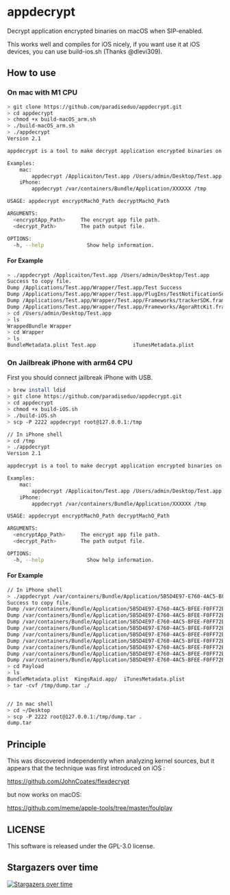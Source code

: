 # appdecrypt

Decrypt application encrypted binaries on macOS when SIP-enabled.

This works well and compiles for iOS nicely, if you want use it at iOS devices, you can use build-ios.sh (Thanks @dlevi309).

## How to use

### On mac with M1 CPU

```bash
> git clone https://github.com/paradiseduo/appdecrypt.git
> cd appdecrypt
> chmod +x build-macOS_arm.sh
> ./build-macOS_arm.sh
> ./appdecrypt
Version 2.1

appdecrypt is a tool to make decrypt application encrypted binaries on macOS when SIP-enabled.

Examples:
    mac:
        appdecrypt /Applicaiton/Test.app /Users/admin/Desktop/Test.app
    iPhone:
        appdecrypt /var/containers/Bundle/Application/XXXXXX /tmp

USAGE: appdecrypt encryptMachO_Path decryptMachO_Path

ARGUMENTS:
  <encryptApp_Path>     The encrypt app file path.
  <decrypt_Path>        The path output file.

OPTIONS:
  -h, --help              Show help information.
```

#### For Example

```bash
> ./appdecrypt /Applicaiton/Test.app /Users/admin/Desktop/Test.app
Success to copy file.
Dump /Applications/Test.app/Wrapper/Test.app/Test Success
Dump /Applications/Test.app/Wrapper/Test.app/PlugIns/TestNotificationService.appex/TestNotificationService Success
Dump /Applications/Test.app/Wrapper/Test.app/Frameworks/trackerSDK.framework/trackerSDK Success
Dump /Applications/Test.app/Wrapper/Test.app/Frameworks/AgoraRtcKit.framework/AgoraRtcKit Success
> cd /Users/admin/Desktop/Test.app
> ls
WrappedBundle Wrapper
> cd Wrapper
> ls
BundleMetadata.plist Test.app            iTunesMetadata.plist
```

### On Jailbreak iPhone with arm64 CPU

First you should connect jailbreak iPhone with USB.
```bash
> brew install ldid
> git clone https://github.com/paradiseduo/appdecrypt.git
> cd appdecrypt
> chmod +x build-iOS.sh
> ./build-iOS.sh
> scp -P 2222 appdecrypt root@127.0.0.1:/tmp

// In iPhone shell
> cd /tmp
> ./appdecrypt
Version 2.1

appdecrypt is a tool to make decrypt application encrypted binaries on macOS when SIP-enabled.

Examples:
    mac:
        appdecrypt /Applicaiton/Test.app /Users/admin/Desktop/Test.app
    iPhone:
        appdecrypt /var/containers/Bundle/Application/XXXXXX /tmp

USAGE: appdecrypt encryptMachO_Path decryptMachO_Path

ARGUMENTS:
  <encryptApp_Path>     The encrypt app file path.
  <decrypt_Path>        The path output file.

OPTIONS:
  -h, --help              Show help information.
```

#### For Example
```bash
// In iPhone shell
> ./appdecrypt /var/containers/Bundle/Application/5B5D4E97-E760-4AC5-BFEE-F0FF72EBB19E /tmp
Success to copy file.
Dump /var/containers/Bundle/Application/5B5D4E97-E760-4AC5-BFEE-F0FF72EBB19E/KingsRaid.app/KingsRaid Success
Dump /var/containers/Bundle/Application/5B5D4E97-E760-4AC5-BFEE-F0FF72EBB19E/KingsRaid.app/Frameworks/FBSDKGamingServicesKit.framework/FBSDKGamingServicesKit Success
Dump /var/containers/Bundle/Application/5B5D4E97-E760-4AC5-BFEE-F0FF72EBB19E/KingsRaid.app/Frameworks/FBLPromises.framework/FBLPromises Success
Dump /var/containers/Bundle/Application/5B5D4E97-E760-4AC5-BFEE-F0FF72EBB19E/KingsRaid.app/Frameworks/FBSDKShareKit.framework/FBSDKShareKit Success
Dump /var/containers/Bundle/Application/5B5D4E97-E760-4AC5-BFEE-F0FF72EBB19E/KingsRaid.app/Frameworks/GoogleUtilities.framework/GoogleUtilities Success
Dump /var/containers/Bundle/Application/5B5D4E97-E760-4AC5-BFEE-F0FF72EBB19E/KingsRaid.app/Frameworks/FBSDKLoginKit.framework/FBSDKLoginKit Success
Dump /var/containers/Bundle/Application/5B5D4E97-E760-4AC5-BFEE-F0FF72EBB19E/KingsRaid.app/Frameworks/nanopb.framework/nanopb Success
Dump /var/containers/Bundle/Application/5B5D4E97-E760-4AC5-BFEE-F0FF72EBB19E/KingsRaid.app/Frameworks/FBSDKCoreKit.framework/FBSDKCoreKit Success
Dump /var/containers/Bundle/Application/5B5D4E97-E760-4AC5-BFEE-F0FF72EBB19E/KingsRaid.app/Frameworks/Protobuf.framework/Protobuf Success
> cd Payload
> ls
BundleMetadata.plist  KingsRaid.app/  iTunesMetadata.plist
> tar -cvf /tmp/dump.tar ./


// In mac shell
> cd ~/Desktop
> scp -P 2222 root@127.0.0.1:/tmp/dump.tar .
dump.tar
```

## Principle
This was discovered independently when analyzing kernel sources, but it appears that the technique was first introduced on iOS : 

https://github.com/JohnCoates/flexdecrypt

but now works on macOS:

https://github.com/meme/apple-tools/tree/master/foulplay


## LICENSE

This software is released under the GPL-3.0 license.

## Stargazers over time

[![Stargazers over time](https://starchart.cc/paradiseduo/appdecrypt.svg)](https://starchart.cc/paradiseduo/appdecrypt)


